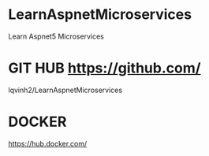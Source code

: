 # LearnAspnetMicroservices
Learn Aspnet5 Microservices

# GIT HUB https://github.com/
lqvinh2/LearnAspnetMicroservices

# DOCKER
https://hub.docker.com/

